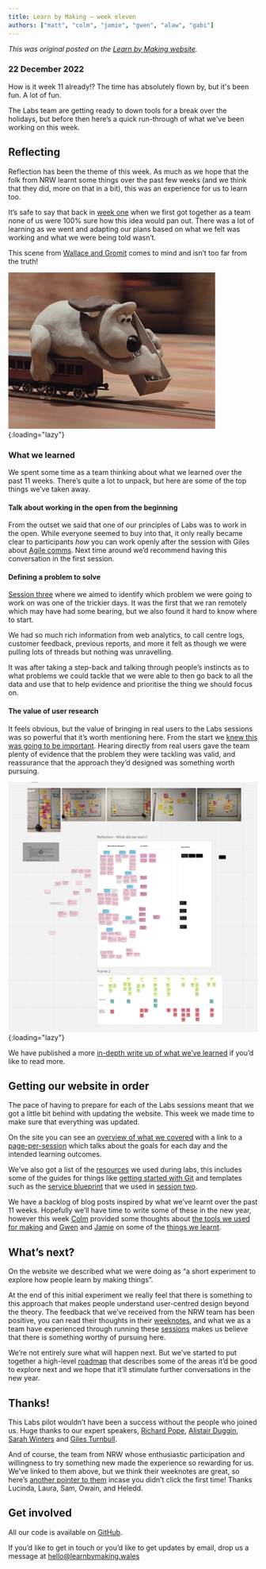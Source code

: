 ```yaml
---
title: Learn by Making – week eleven
authors: ["matt", "colm", "jamie", "gwen", "alaw", "gabi"]
---
```


_This was original posted on the [Learn by Making website](https://learnbymaking.wales/en/updates/)._

### 22 December 2022

How is it week 11 already!? The time has absolutely flown by, but it's been fun. A lot of fun.

The Labs team are getting ready to down tools for a break over the holidays, but before then here’s a quick run-through of what we’ve been working on this week.

## Reflecting

Reflection has been the theme of this week. As much as we hope that the folk from NRW learnt some things over the past few weeks (and we think that they did, more on that in a bit), this was an experience for us to learn too.

It’s safe to say that back in [week one](https://learnbymaking.wales/en/updates/2022/10/17/week-one.html) when we first got together as a team none of us were 100% sure how this idea would pan out. There was a lot of learning as we went and adapting our plans based on what we felt was working and what we were being told wasn’t.

This scene from [Wallace and Gromit](https://en.wikipedia.org/wiki/Wallace_and_Gromit) comes to mind and isn’t too far from the truth!

![An animated gif of Gromit laying down the tracks ahead of a moving train](/assets/images/grommit.gif){:loading="lazy"}

### What we learned

We spent some time as a team thinking about what we learned over the past 11 weeks. There’s quite a lot to unpack, but here are some of the top things we’ve taken away.

#### Talk about working in the open from the beginning

From the outset we said that one of our principles of Labs was to work in the open. While everyone seemed to buy into that, it only really became clear to participants *how* you can work openly after the session with Giles about [Agile comms](https://learnbymaking.wales/en/updates/2022/12/16/week-ten.html#agile-comms). Next time around we’d recommend having this conversation in the first session.

#### Defining a problem to solve

[Session three](https://learnbymaking.wales/en/the-labs/session/three.html) where we aimed to identify which problem we were going to work on was one of the trickier days. It was the first that we ran remotely which may have had some bearing, but we also found it hard to know where to start.

We had so much rich information from web analytics, to call centre logs, customer feedback, previous reports, and more it felt as though we were pulling lots of threads but nothing was unravelling.

It was after taking a step-back and talking through people’s instincts as to what problems we could tackle that we were able to then go back to all the data and use that to help evidence and prioritise the thing we should focus on.

#### The value of user research

It feels obvious, but the value of bringing in real users to the Labs sessions was so powerful that it’s worth mentioning here. From the start we [knew this was going to be important](https://learnbymaking.wales/en/updates/2022/12/16/week-ten.html#hearing-from-users). Hearing directly from real users gave the team plenty of evidence that the problem they were tackling was valid, and reassurance that the approach they’d designed was something worth pursuing. 

![A screenshot of the miro board taken during our team session where we reflected on how the thing went](/assets/images/reflecting-post-labs.png){:loading="lazy"}

We have published a more [in-depth write up of what we’ve learned](https://learnbymaking.wales/en/updates/2022/12/21/what-weve-learned.html) if you’d like to read more.

## Getting our website in order

The pace of having to prepare for each of the Labs sessions meant that we got a little bit behind with updating the website. This week we made time to make sure that everything was updated.

On the site you can see an [overview of what we covered](https://learnbymaking.wales/en/the-labs/) with a link to a [page-per-session](https://learnbymaking.wales/en/the-labs/session/one.html) which talks about the goals for each day and the intended learning outcomes.

We’ve also got a list of the [resources](https://learnbymaking.wales/en/resource/) we used during labs, this includes some of the guides for things like [getting started with Git](https://learnbymaking.wales/en/resource/what-is-git.html) and templates such as the [service blueprint](https://learnbymaking.wales/en/resource/a-basic-service-blueprint-template.png) that we used in [session two](https://learnbymaking.wales/en/the-labs/session/two.html).

We have a backlog of blog posts inspired by what we’ve learnt over the past 11 weeks. Hopefully we’ll have time to write some of these in the new year, however this week [Colm](https://twitter.com/ColmBritton) provided some thoughts about [the tools we used for making](https://learnbymaking.wales/en/updates/2022/12/21/making-tools-for-learn-by-making.html) and [Gwen](https://twitter.com/cheesecake_b) and [Jamie](https://twitter.com/itsallgonewrong) on some of the [things we learnt](https://learnbymaking.wales/en/updates/2022/12/21/what-weve-learned.html). 

## What’s next?

On the website we described what we were doing as “a short experiment to explore how people learn by making things”.

At the end of this initial experiment we really feel that there is something to this approach that makes people understand user-centred design beyond the theory. The feedback that we’ve received from the NRW team has been positive, you can read their thoughts in their [weeknotes](https://nrw-lab.github.io/en/updates/), and what we as a team have experienced through running these [sessions](https://learnbymaking.wales/en/the-labs/) makes us believe that there is something worthy of pursuing here.

We’re not entirely sure what will happen next. But we’ve started to put together a high-level [roadmap](https://learnbymaking.wales/en/roadmap) that describes some of the areas it’d be good to explore next and we hope that it’ll stimulate further conversations in the new year.

## Thanks!

This Labs pilot wouldn’t have been a success without the people who joined us. Huge thanks to our expert speakers, [Richard Pope](https://twitter.com/richardjpope), [Alistair Duggin](https://twitter.com/dugboticus), [Sarah Winters](https://twitter.com/ContentDesignLN) and [Giles Turnbull](https://twitter.com/gilest).

And of course, the team from NRW whose enthusiastic participation and willingness to try something new made the experience so rewarding for us. We’ve linked to them above, but we think their weeknotes are great, so here’s [another pointer to them](https://nrw-lab.github.io/en/updates/) incase you didn’t click the first time! Thanks Lucinda, Laura, Sam, Owain, and Heledd.

## Get involved

All our code is available on [GitHub](https://github.com/orgs/learnbymakingwales/repositories).

If you’d like to get in touch or you’d like to get updates by email, drop us a message at [hello@learnbymaking.wales](mailTo:hello@learnbymaking.wales)